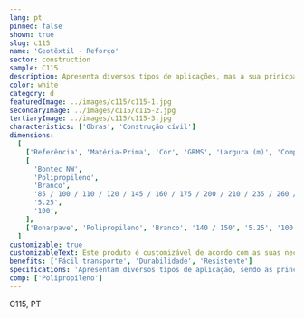 ```yaml
---
lang: pt
pinned: false
shown: true
slug: c115
name: 'Geotêxtil - Reforço'
sector: construction
sample: C115
description: Apresenta diversos tipos de aplicações, mas a sua prinicpal função é conceder a melhoria dos solos em termos de reforço e separação.
color: white
category: d
featuredImage: ../images/c115/c115-1.jpg
secondaryImage: ../images/c115/c115-2.jpg
tertiaryImage: ../images/c115/c115-3.jpg
characteristics: ['Obras', 'Construção cívil']
dimensions:
  [
    ['Referência', 'Matéria-Prima', 'Cor', 'GRMS', 'Largura (m)', 'Comprimento (m)'],
    [
      'Bontec NW',
      'Polipropileno',
      'Branco',
      '85 / 100 / 110 / 120 / 145 / 160 / 175 / 200 / 210 / 235 / 260 / 300 / 325 / 360 / 385 / 500',
      '5.25',
      '100',
    ],
    ['Bonarpave', 'Polipropileno', 'Branco', '140 / 150', '5.25', '100'],
  ]
customizable: true
customizableText: Este produto é customizável de acordo com as suas necessidades. Contacte-nos para mais informações.
benefits: ['Fácil transporte', 'Durabilidade', 'Resistente']
specifications: 'Apresentam diversos tipos de aplicação, sendo as principais funções a separação/drenagem e reforço.'
comp: ['Polipropileno']
---
```


C115, PT

